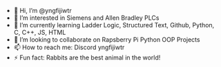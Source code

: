 - 👋 Hi, I’m @yngfijiwtr
- 👀 I’m interested in Siemens and Allen Bradley PLCs
- 🌱 I’m currently learning Ladder Logic, Structured Text, Github, Python, C, C++, JS, HTML
- 💞️ I’m looking to collaborate on Rapsberry Pi Python OOP Projects
- 📫 How to reach me: Discord yngfijiwtr
- ⚡ Fun fact: Rabbits are the best animal in the world!

<!---
YngFijiWtr/YngFijiWtr is a ✨ special ✨ repository because its `README.md` (this file) appears on your GitHub profile.
You can click the Preview link to take a look at your changes.
--->
